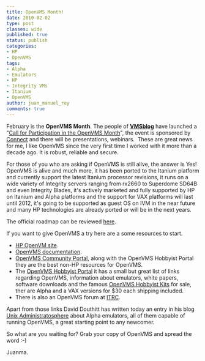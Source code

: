 ```yaml
---
title: OpenVMS Month!
date: 2010-02-02
type: post
classes: wide
published: true
status: publish
categories:
- HP
- OpenVMS
tags:
- Alpha
- Emulators
- HP
- Integrity VMs
- Itanium
- OpenVMS
author: juan_manuel_rey
comments: true
---
```


February is the **OpenVMS Month**. The people of [**VMSblog**](http://ccsscorp.com/VMSblog/index.php) have launched a "[Call for Participation in the OpenVMS Month](http://ccsscorp.com/VMSblog/index.php?entry=entry100131-204918.)", the event is sponsored by [Connect](http://www.connect-community.org/) and there will be presentations, webinars.  These are great news for me, I like OpenVMS since the very first time I worked with it more than a decade ago. It is robust, reliable and secure.

For those of you who are asking if OpenVMS is still alive, the answer is Yes! OpenVMS is alive and much more, it has been ported to the Itanium platform and currently support the latest Itanium processor revisions, it runs on a wide variety of Integrity servers ranging from rx2660 to Superdome SD64B and even Integrity Blades, it's actively marketed and fully supported by HP on Itanium and Alpha platforms and the support for VAX platforms will last until 2012, it's going to be supported as guest OS on IVM in the near future and many HP technologies are already ported or will be in the next years.

The official roadmap can be reviewed [here](http://h71000.www7.hp.com/openvms/roadmap/openvms_roadmaps.htm).

If you want to give OpenVMS a try here are a some resources to start.

- [HP OpenVM site](http://h71000.www7.hp.com/index.html?jumpid=/go/openvms).
- [OpenVMS documentation](http://h71000.www7.hp.com/doc/index.html?jumpid=/go/openvms/doc).
- [OpenVMS Community Portal](http://www.openvms.org/), along with the OpenVMS Hobbyist Portal they are the best non-HP resources for OpenVMS.
- The [OpenVMS Hobbyist Portal](http://www.openvmshobbyist.org/news.php) it has a small but great list of links regarding OpenVMS, information about emulators, white papers, software downloads and the famous [OpenVMS Hobbyist Kits](http://www.montagar.com/hobbyist/mount.html) for sale, ther are Alpha and a VAX versions for $30 each shipping included.
- There is also an OpenVMS forum at [ITRC](http://forums11.itrc.hp.com/service/forums/familyhome.do?familyId=288 "OpeVMS ITRC forum").

Apart from those links David Douthitt has written today an entry in his blog [Unix Administratosphere](http://administratosphere.wordpress.com/) about Alpha emulators, all of them capable of running OpenVMS, a great starting point to any newcomer.

So what are you waiting for? Grab your copy of OpenVMS and spread the word :-)

Juanma.
